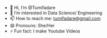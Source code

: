 - 👋 Hi, I’m @Tumifadare
- 👀 I’m interested in Data Science/ Engineering 
- 📫 How to reach me: tumifadare@gmail.com
- 😄 Pronouns: She/Her
- ⚡ Fun fact: I make Youtube Videos

<!---
Tumifadare/Tumifadare is a ✨ special ✨ repository because its `README.md` (this file) appears on your GitHub profile.
You can click the Preview link to take a look at your changes.
--->
